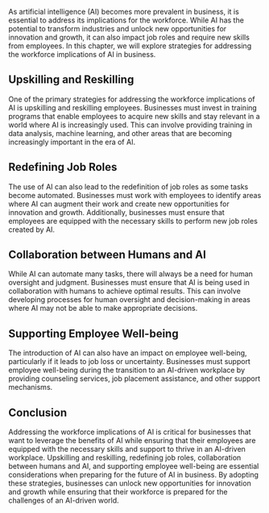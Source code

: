 
As artificial intelligence (AI) becomes more prevalent in business, it is essential to address its implications for the workforce. While AI has the potential to transform industries and unlock new opportunities for innovation and growth, it can also impact job roles and require new skills from employees. In this chapter, we will explore strategies for addressing the workforce implications of AI in business.

Upskilling and Reskilling
-------------------------

One of the primary strategies for addressing the workforce implications of AI is upskilling and reskilling employees. Businesses must invest in training programs that enable employees to acquire new skills and stay relevant in a world where AI is increasingly used. This can involve providing training in data analysis, machine learning, and other areas that are becoming increasingly important in the era of AI.

Redefining Job Roles
--------------------

The use of AI can also lead to the redefinition of job roles as some tasks become automated. Businesses must work with employees to identify areas where AI can augment their work and create new opportunities for innovation and growth. Additionally, businesses must ensure that employees are equipped with the necessary skills to perform new job roles created by AI.

Collaboration between Humans and AI
-----------------------------------

While AI can automate many tasks, there will always be a need for human oversight and judgment. Businesses must ensure that AI is being used in collaboration with humans to achieve optimal results. This can involve developing processes for human oversight and decision-making in areas where AI may not be able to make appropriate decisions.

Supporting Employee Well-being
------------------------------

The introduction of AI can also have an impact on employee well-being, particularly if it leads to job loss or uncertainty. Businesses must support employee well-being during the transition to an AI-driven workplace by providing counseling services, job placement assistance, and other support mechanisms.

Conclusion
----------

Addressing the workforce implications of AI is critical for businesses that want to leverage the benefits of AI while ensuring that their employees are equipped with the necessary skills and support to thrive in an AI-driven workplace. Upskilling and reskilling, redefining job roles, collaboration between humans and AI, and supporting employee well-being are essential considerations when preparing for the future of AI in business. By adopting these strategies, businesses can unlock new opportunities for innovation and growth while ensuring that their workforce is prepared for the challenges of an AI-driven world.
